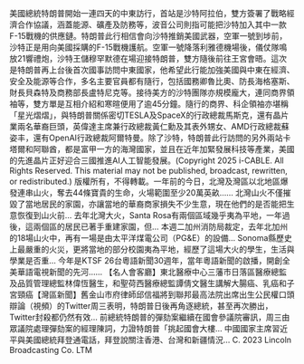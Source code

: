 美國總統特朗普開始一連四天的中東訪行，首站是沙特阿拉伯，雙方簽署了戰略經濟合作協議，涵蓋能源、礦產及防務等，波音公司則指可能把沙特加入其中一款F-15戰機的供應鏈。特朗普此行相信會向沙特推銷美國武器，空軍一號到埗前，沙特正是用向美國採購的F-15戰機護航。空軍一號降落利雅德機場後，儀仗隊鳴放21響禮炮，沙特王儲穆罕默德在場迎接特朗普，雙方隨後前往王宮會晤。這次是特朗普再上台後首次國事訪問中東國家，他希望此行能加強美國與中東在經濟、安全及能源等合作，多名主要官員都有隨行，包括國務卿魯比奧、防長海格塞斯、財長貝森特及商務部長盧特尼克等。接待美方的沙特團隊亦規模龐大，連同商界領袖等，雙方單是互相介紹和寒暄便用了逾45分鐘。隨行的商界、科企領袖亦堪稱「星光熠熠」，與特朗普關係密切TESLA及SpaceX的行政總裁馬斯克，還有晶片業兩名華裔巨頭，英偉達主席兼行政總裁黃仁勳及其表外甥女、AMD行政總裁蘇姿丰，還有OpenAI行政總裁阿爾特曼。除了沙特，特朗普此行訪問的另外兩站卡塔爾和阿聯酋，都是富甲一方的海灣國家，並且在近年加緊發展科技等產業，美國的先進晶片正好迎合三國推進AI人工智能發展。(Copyright 2025 i-CABLE. All Rights Reserved. This material may not be published, broadcast, rewritten, or redistributed.)
版權所有，不得轉載。一年前的今日，北灣及灣區以北地區爆發連串山火，奪去44條寶貴的生命，火場範圍至少20萬英畝…… 北灣山火不僅摧毀了當地居民的家園，亦讓當地的華裔商家損失不少生意，現在他們的是否能把生意恢復到山火前… 去年北灣大火，Santa Rosa有兩個區域幾乎夷為平地，一年過後，這兩個區的居民已著手重建家園，但… 本週二加州消防局裁定，去年北加州的18場山火中，再有一場是由太平洋煤電公司（PG&E）的設備… Sonoma縣歷史上最嚴重的火災，更將當地的部分校園夷為平地，經歷了這場大火的學生，生活與學業是否重… 今年是KTSF 26台粵語新聞30週年，當年粵語新聞的啟播，開創全美華語電視新聞的先河…… 【名人會客廳】東北醫療中心三藩市日落區醫療總監及品質管理總監林偉恆醫生，和聖荷西醫療總監譚倩文醫生講解大腸癌、乳癌和子宮頸癌【灣區新聞】舊金山市府律師邱信福將到聯邦最高法院出席出生公民權口頭辯論（視頻）的Twitter周三表明，特朗普日後再角逐總統，甚至再次勝出，Twitter封殺都仍然有效… 前總統特朗普的彈劾案繼續在國會參議院審訊，周三由眾議院處理彈劾案的經理陳詞，力證特朗普「挑起國會大樓… 中國國家主席習近平與美國總統拜登通電話，拜登說關注香港、台灣和新疆情況… 
			C. 2023 Lincoln Broadcasting Co. LTM		